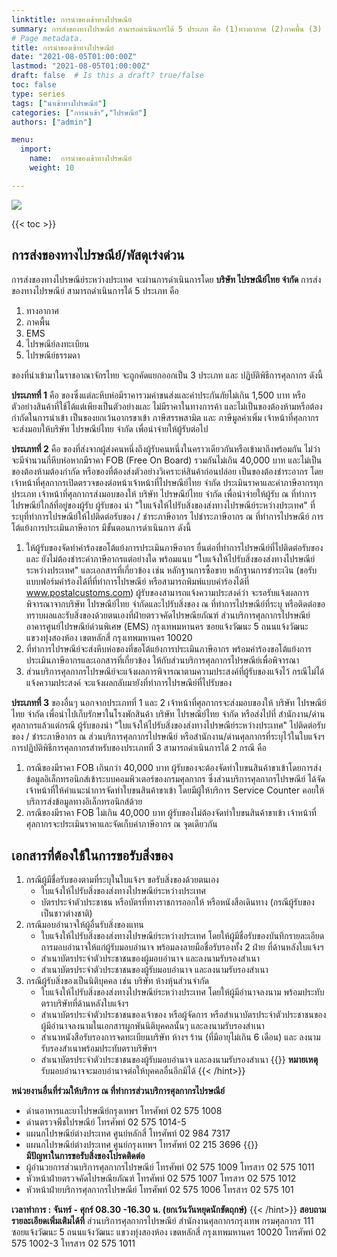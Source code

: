 ```yaml
---
linktitle: การนำของเข้าทางไปรษณีย์
summary: การส่งของทางไปรษณีย์ สามารถดำเนินการได้ 5 ประเภท คือ (1)ทางอากาศ (2)ภาคพื้น (3) EMS (4)ไปรษณีย์ลงทะเบียน (5)ไปรษณีย์ธรรมดา ของที่นำเข้ามาในราชอาณาจักรไทย จะถูกคัดแยกออกเป็น 3 ประเภท และ ปฏิบัติพิธีการศุลกากร
# Page metadata.
title: การนำของเข้าทางไปรษณีย์
date: "2021-08-05T01:00:00Z"
lastmod: "2021-08-05T01:00:00Z"
draft: false  # Is this a draft? true/false
toc: false 
type: series  
tags: ["นำเข้าทางไปรษณีย์"]
categories: ["การนำเข้า","ไปรษณีย์"]
authors: ["admin"]

menu:
  import:
    name:  การนำของเข้าทางไปรษณีย์
    weight: 10

---
```

![](../img/postal.png)

{{< toc >}}

## การส่งของทางไปรษณีย์/พัสดุเร่งด่วน

การส่งของทางไปรษณีย์ระหว่างประเทศ จะผ่านการดำเนินการโดย **บริษัท ไปรษณีย์ไทย จำกัด** การส่งของทางไปรษณีย์ สามารถดำเนินการได้ 5 ประเภท คือ 

1. ทางอากาศ 
2. ภาคพื้น 
3. EMS 
4. ไปรษณีย์ลงทะเบียน 
5. ไปรษณีย์ธรรมดา 

ของที่นำเข้ามาในราชอาณาจักรไทย จะถูกคัดแยกออกเป็น 3 ประเภท และ ปฏิบัติพิธีการศุลกากร ดังนี้

**ประเภทที่ 1** คือ ของซึ่งแต่ละหีบห่อมีราคารวมค่าขนส่งและค่าประกันภัยไม่เกิน 1,500 บาท หรือตัวอย่างสินค้าที่ใช้ได้แต่เพียงเป็นตัวอย่างและ ไม่มีราคาในทางการค้า และไม่เป็นของต้องห้ามหรือต้องกำกัดในการนำเข้า เป็นของยกเว้นอากรขาเข้า ภาษีสรรพสามิต และ ภาษีมูลค่าเพิ่ม เจ้าหน้าที่ศุลกากรจะส่งมอบให้บริษัท ไปรษณีย์ไทย จำกัด เพื่อนำจ่ายให้ผู้รับต่อไป

**ประเภทที่ 2** คือ ของที่ส่งจากผู้ส่งคนหนึ่งถึงผู้รับคนหนึ่งในคราวเดียวกันหรือเข้ามาถึงพร้อมกัน ไม่ว่าจะมีจำนวนกี่หีบห่อหากมีราคา FOB (Free On Board) รวมกันไม่เกิน 40,000 บาท และไม่เป็นของต้องห้ามต้องกำกัด หรือของที่ต้องส่งตัวอย่างวิเคราะห์สินค้าก่อนปล่อย เป็นของต้องชำระอากร โดยเจ้าหน้าที่ศุลกากรเปิดตรวจของต่อหน้าเจ้าหน้าที่ไปรษณีย์ไทย จำกัด ประเมินราคาและค่าภาษีอากรทุกประเภท เจ้าหน้าที่ศุลกากรส่งมอบของให้ บริษัท ไปรษณีย์ไทย จำกัด เพื่อนำจ่ายให้ผู้รับ ณ ที่ทำการไปรษณีย์ใกล้ที่อยู่ของผู้รับ ผู้รับของ นำ "ใบแจ้งให้ไปรับสิ่งของส่งทางไปรษณีย์ระหว่างประเทศ" ที่ระบุที่ทำการไปรษณีย์ให้ไปติดต่อรับของ / ชำระภาษีอากร ไปชำระภาษีอากร ณ ที่ทำการไปรษณีย์ การโต้แย้งการประเมินภาษีอากร มีขั้นตอนการดำเนินการ ดังนี้  

1. ให้ผู้รับของจัดทำคำร้องขอโต้แย้งการประเมินภาษีอากร ยื่นต่อที่ทำการไปรษณีย์ที่ไปติดต่อรับของ และ ยังไม่ต้องชำระค่าภาษีอากรแต่อย่างใด พร้อมแนบ "ใบแจ้งให้ไปรับสิ่งของส่งทางไปรษณีย์ระหว่างประเทศ" และเอกสารที่เกี่ยวข้อง เช่น หลักฐานการซื้อขาย หลักฐานการชำระเงิน (ขอรับแบบฟอร์มคำร้องได้ที่ที่ทำการไปรษณีย์ หรือสามารถพิมพ์แบบคำร้องได้ที่ www.postalcustoms.com) ผู้รับของสามารถแจ้งความประสงค์ว่า จะรอรับแจ้งผลการพิจารณาจากบริษัท ไปรษณีย์ไทย จำกัดและไปรับสิ่งของ ณ ที่ทำการไปรษณีย์ที่ระบุ หรือติดต่อขอทราบผลและรับสิ่งของด้วยตนเองที่ฝ่ายตรวจคัดไปรษณียภัณฑ์ ส่วนบริการศุลกากรไปรษณีย์ อาคารศูนย์ไปรษณีย์ด่วนพิเศษ (EMS) กรุงเทพมหานคร ซอยแจ้งวัฒนะ 5 ถนนแจ้งวัฒนะ แขวงทุ่งสองห้อง เขตหลักสี่ กรุงเทพมหานคร 10020  
2. ที่ทำการไปรษณีย์จะส่งหีบห่อของที่ขอโต้แย้งการประเมินภาษีอากร พร้อมคำร้องขอโต้แย้งการประเมินภาษีอากรและเอกสารที่เกี่ยวข้อง ให้กับส่วนบริการศุลกากรไปรษณีย์เพื่อพิจารณา   
3. ส่วนบริการศุลกากรไปรษณีย์จะแจ้งผลการพิจารณาตามความประสงค์ที่ผู้รับของแจ้งไว้ กรณีไม่ได้แจ้งความประสงค์ จะแจ้งผลกลับมายังที่ทำการไปรษณีย์ที่ไปรับของ  
   
**ประเภทที่ 3** ของอื่นๆ นอกจากประเภทที่ 1 และ 2 เจ้าหน้าที่ศุลกากรจะส่งมอบของให้ บริษัท ไปรษณีย์ไทย จำกัด เพื่อนำไปเก็บรักษาในโรงพักสินค้า บริษัท ไปรษณีย์ไทย จำกัด หรือส่งไปที่ สำนักงาน/ด่านศุลกากรแล้วแต่กรณี ผู้รับของนำ "ใบแจ้งให้ไปรับสิ่งของส่งทางไปรษณีย์ระหว่างประเทศ" ไปติดต่อรับของ / ชำระภาษีอากร ณ ส่วนบริการศุลกากรไปรษณีย์ หรือสำนักงาน/ด่านศุลกากรที่ระบุไว้ในใบแจ้งฯ การปฏิบัติพิธีการศุลกากรสำหรับของประเภทที่ 3 สามารถดำเนินการได้ 2 กรณี คือ

1. กรณีของมีราคา FOB เกินกว่า 40,000 บาท ผู้รับของจะต้องจัดทำใบขนสินค้าขาเข้าโดยการส่งข้อมูลอิเล็กทรอนิกส์เข้าระบบคอมพิวเตอร์ของกรมศุลกากร ซึ่งส่วนบริการศุลกากรไปรษณีย์ ได้จัดเจ้าหน้าที่ให้คำแนะนำการจัดทำใบขนสินค้าขาเข้า โดยมีผู้ให้บริการ Service Counter คอยให้บริการส่งข้อมูลทางอิเล็กทรอนิกส์ด้วย   
2. กรณีของมีราคา FOB ไม่เกิน 40,000 บาท ผู้รับของไม่ต้องจัดทำใบขนสินค้าขาเข้า เจ้าหน้าที่ศุลกากรจะประเมินราคาและจัดเก็บค่าภาษีอากร ณ จุดเดียวกัน    

## เอกสารที่ต้องใช้ในการขอรับสิ่งของ

1. กรณีผู้มีชื่อรับของตามที่ระบุในใบแจ้งฯ ขอรับสิ่งของด้วยตนเอง
    - ใบแจ้งให้ไปรับสิ่งของส่งทางไปรษณีย์ระหว่างประเทศ
    - บัตรประจำตัวประชาชน หรือบัตรที่ทางราชการออกให้ หรือหนังสือเดินทาง (กรณีผู้รับของเป็นชาวต่างชาติ)
2. กรณีมอบอำนาจให้ผู้อื่นรับสิ่งของแทน
    - ใบแจ้งให้ไปรับสิ่งของส่งทางไปรษณีย์ระหว่างประเทศ โดยให้ผู้มีชื่อรับของบันทึกรายละเอียดการมอบอำนาจให้แก่ผู้รับมอบอำนาจ พร้อมลงลายมือชื่อรับรองทั้ง 2 ฝ่าย ที่ด้านหลังใบแจ้งฯ
    - สำเนาบัตรประจำตัวประชาชนของผู้มอบอำนาจ และลงนามรับรองสำเนา
    - สำเนาบัตรประจำตัวประชาชนของผู้รับมอบอำนาจ และลงนามรับรองสำเนา
3. กรณีผู้รับสิ่งของเป็นนิติบุคคล เช่น บริษัท ห้างหุ้นส่วนจำกัด
    - ใบแจ้งให้ไปรับสิ่งของส่งทางไปรษณีย์ระหว่างประเทศ โดยให้ผู้มีอำนาจลงนาม พร้อมประทับตราบริษัทที่ด้านหลังใบแจ้งฯ
    - สำเนาบัตรประจำตัวประชาชนของเจ้าของ หรือผู้จัดการ หรือสำเนาบัตรประจำตัวประชาชนของผู้มีอำนาจลงนามในเอกสารผูกพันนิติบุคคลนั้นๆ และลงนามรับรองสำเนา
    - สำเนาหนังสือรับรองการจดทะเบียนบริษัท ห้างฯ ร้าน (ที่มีอายุไม่เกิน 6 เดือน) และ ลงนามรับรองสำเนาพร้อมประทับตราบริษัทฯ
    - สำเนาบัตรประจำตัวประชาชนของผู้รับมอบอำนาจ และลงนามรับรองสำเนา
{{<hint danger>}} 
**หมายเหตุ** รับมอบอำนาจจะมอบอำนาจต่อให้บุคคลอื่นอีกมิได้
{{< /hint>}}

**หน่วยงานอื่นที่ร่วมให้บริการ ณ ที่ทำการส่วนบริการศุลกากรไปรษณีย์**
- ด่านอาหารและยาไปรษณีย์กรุงเทพฯ โทรศัพท์ 02 575 1008
- ด่านตรวจพืชไปรษณีย์ โทรศัพท์ 02 575 1014-5
- แผนกไปรษณีย์ต่างประเทศ ศูนย์หลักสี่ โทรศัพท์ 02 984 7317
- แผนกไปรษณีย์ต่างประเทศ ศูนย์กรุงเทพฯ โทรศัพท์ 02 215 3696
{{<hint warning>}}  
**มีปัญหาในการขอรับสิ่งของโปรดติดต่อ**
- ผู้อำนวยการส่วนบริการศุลกากรไปรษณีย์ โทรศัพท์ 02 575 1009 โทรสาร 02 575 1011
- หัวหน้าฝ่ายตรวจคัดไปรษณียภัณฑ์ โทรศัพท์ 02 575 1007 โทรสาร 02 575 1012
- หัวหน้าฝ่ายบริการศุลกากรไปรษณีย์ โทรศัพท์ 02 575 1006 โทรสาร 02 575 101
 
**เวลาทำการ : จันทร์ - ศุกร์ 08.30 -16.30 น. (ยกเว้นวันหยุดนักขัตฤกษ์)**
{{< /hint>}}
**สอบถามรายละเอียดเพิ่มเติมได้ที่**
ส่วนบริการศุลกากรไปรษณีย์ สำนักงานศุลกากรกรุงเทพ กรมศุลกากร
111 ซอยแจ้งวัฒนะ 5 ถนนแจ้งวัฒนะ แขวงทุ่งสองห้อง เขตหลักสี่ กรุงเทพมหานคร 10020
โทรศัพท์ 02 575 1002-3 โทรสาร 02 575 1011